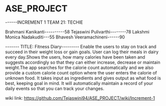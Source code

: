 # ASE_PROJECT
------INCREMENT 1
                     TEAM 21: TECHIE
                     
Brahmani Kanikanti----------58
Tejaswini Pulivarthi--------78
Lakshmi Monica Nadakuditi---55
Bhavesh Veeramachineni------90

------- TITLE: Fitness Diary---------
Enable the users to stay on track and succeed in their weight loss or gain goals. User can log their meals in dairy every day.Shows the users, how many calories have been taken and suggests accordingly so that they can either increase, decrease or maintain weight.The app searches for the calorie count automatically and we also provide a custom calorie count option where the user enters the calorie of unknown food. It takes input as ingredients and gives output as what food is best, keeping goal in mind. It will automatically maintain a record of your daily events so that you can track your changes.

wiki link:  https://github.com/Tejaswini94/ASE_PROJECT/wiki/Increment-1
